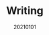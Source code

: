 ---
layout: post
comments: True
date: 20210101
title: Writing
topics: [[[020 Knowledgebase]]]
tags: []
status: in-progress
---